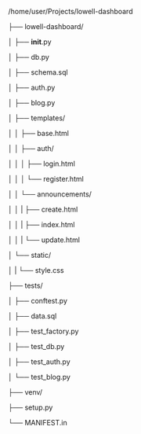 /home/user/Projects/lowell-dashboard

├── lowell-dashboard/

│   ├── __init__.py

│   ├── db.py

│   ├── schema.sql

│   ├── auth.py

│   ├── blog.py

│   ├── templates/

│   │   ├── base.html

│   │   ├── auth/

│   │   │   ├── login.html

│   │   │   └── register.html

│   │   └── announcements/

│   │   |   ├── create.html

│   │   |   ├── index.html

│   │   |   └── update.html	

│   └── static/

│   |   └── style.css

├── tests/

│   ├── conftest.py

│   ├── data.sql

│   ├── test_factory.py

│   ├── test_db.py

│   ├── test_auth.py

│   └── test_blog.py

├── venv/

├── setup.py

└── MANIFEST.in
